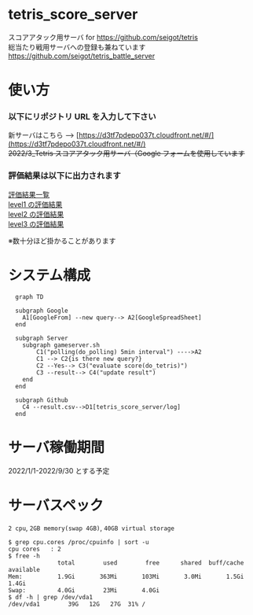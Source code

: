 # tetris_score_server

スコアアタック用サーバ for https://github.com/seigot/tetris  
総当たり戦用サーバへの登録も兼ねています https://github.com/seigot/tetris_battle_server

# 使い方

### 以下にリポジトリ URL を入力して下さい

新サーバはこちら --> [https://d3tf7pdepo037t.cloudfront.net/#/](https://d3tf7pdepo037t.cloudfront.net/#/)  
~~2022/3_Tetris スコアアタック用サーバ（Google フォームを使用しています~~

### 評価結果は以下に出力されます

[評価結果一覧](./log/result.csv)  
[level1 の評価結果](./log/result_ranking_level_1.csv)  
[level2 の評価結果](./log/result_ranking_level_2.csv)  
[level3 の評価結果](./log/result_ranking_level_3.csv)

※数十分ほど掛かることがあります

# システム構成

```mermaid
  graph TD

  subgraph Google
    A1[GoogleFrom] --new query--> A2[GoogleSpreadSheet]
  end

  subgraph Server
    subgraph gameserver.sh
        C1("polling(do_polling) 5min interval") ---->A2
        C1 --> C2{is there new query?}
        C2 --Yes--> C3("evaluate score(do_tetris)")
        C3 --result--> C4("update result")
    end
  end

  subgraph Github
    C4 --result.csv-->D1[tetris_score_server/log]
  end
```

# サーバ稼働期間

2022/1/1-2022/9/30 とする予定

# サーバスペック

`2 cpu`, `2GB memory(swap 4GB)`, `40GB virtual storage`

```
$ grep cpu.cores /proc/cpuinfo | sort -u
cpu cores	: 2
$ free -h
              total        used        free      shared  buff/cache   available
Mem:          1.9Gi       363Mi       103Mi       3.0Mi       1.5Gi       1.4Gi
Swap:         4.0Gi        23Mi       4.0Gi
$ df -h | grep /dev/vda1
/dev/vda1        39G   12G   27G  31% /
```
